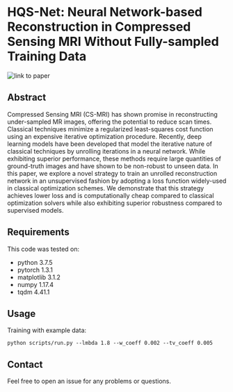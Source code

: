 # HQS-Net: Neural Network-based Reconstruction in Compressed Sensing MRI Without Fully-sampled Training Data
![link to paper](https://arxiv.org/abs/2007.14979)

## Abstract
Compressed Sensing MRI (CS-MRI) has shown promise in reconstructing under-sampled MR images, offering the potential to reduce scan times. Classical techniques minimize a regularized least-squares cost function using an expensive iterative optimization procedure. Recently, deep learning models have been developed that model the iterative nature of classical techniques by unrolling iterations in a neural network. While exhibiting superior performance, these methods require large quantities of ground-truth images and have shown to be non-robust to unseen data. In this paper, we explore a novel strategy to train an unrolled reconstruction network in an unsupervised fashion by adopting a loss function widely-used in classical optimization schemes. We demonstrate that this strategy achieves lower loss and is computationally cheap compared to classical optimization solvers while also exhibiting superior robustness compared to supervised models.

## Requirements
This code was tested on:
- python 3.7.5
- pytorch 1.3.1
- matplotlib 3.1.2
- numpy 1.17.4
- tqdm 4.41.1

## Usage
Training with example data:

    python scripts/run.py --lmbda 1.8 --w_coeff 0.002 --tv_coeff 0.005

## Contact
Feel free to open an issue for any problems or questions.
